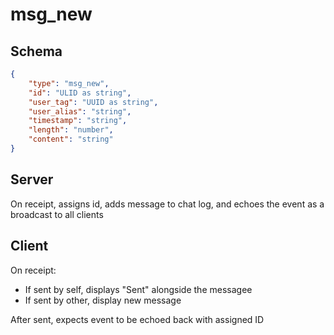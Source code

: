 # msg_new

## Schema
```json
{
    "type": "msg_new",
    "id": "ULID as string",
    "user_tag": "UUID as string",
    "user_alias": "string",
    "timestamp": "string",
    "length": "number",
    "content": "string"
}
```

## Server

On receipt, assigns id, adds message to chat log, and echoes the event as a broadcast to all clients

## Client

On receipt:
- If sent by self, displays "Sent" alongside the messagee
- If sent by other, display new message

After sent, expects event to be echoed back with assigned ID